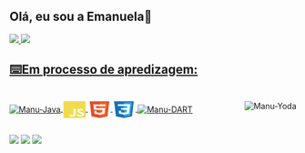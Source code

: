 ## Olá, eu sou a Emanuela👋

 <div>
  <a href="https://github.com/CardosoEmanuela">
  <img height="180cm" src="https://github-readme-stats.vercel.app/api?username=CardosoEmanuela&show_icons=true&theme=dark&include_all_commits=true&count_private=true"/>
   <img height="180cm" src="https://github-readme-stats.vercel.app/api/top-langs/?username=CardosoEmanuela&layout=compact&langs_count=16&theme=dark"/>
  </div>

  ## ⌨️Em processo de apredizagem:
  <div style="display: inline_block"><br>
  <img align="center" alt="Manu-Java" height="30" width="40" src="https://cdn.jsdelivr.net/gh/devicons/devicon/icons/java/java-original.svg">
  <img align="center" alt="Manu-Js" height="30" width="40" src="https://raw.githubusercontent.com/devicons/devicon/master/icons/javascript/javascript-plain.svg"> 
  <img align="center" alt="Manu-HTML" height="30" width="40" src="https://raw.githubusercontent.com/devicons/devicon/master/icons/html5/html5-original.svg">
  <img align="center" alt="Manu-CSS" height="30" width="40" src="https://raw.githubusercontent.com/devicons/devicon/master/icons/css3/css3-original.svg">
  <img align="center" alt="Manu-DART" height="30" width="40" src="https://cdn.jsdelivr.net/gh/devicons/devicon/icons/dart/dart-plain.svg">
  <img align="right" alt="Manu-Yoda" src="https://media.tenor.com/-Gm4BBfce-MAAAAj/babyyoda.gif">

</div>
  
  ##
 
<div> 
 
 <a href="https://discord.gg/sBFMVjYV" target="_blank"><img src="https://img.shields.io/badge/Discord-7289DA?style=for-the-badge&logo=discord&logoColor=white" target="_blank"></a> 
  <a href = "mailto:emanuelamendescardoso@gmail.com"><img src="https://img.shields.io/badge/-Gmail-%23333?style=for-the-badge&logo=gmail&logoColor=white" target="_blank"></a>
  <a href="https://www.linkedin.com/in/emanuelamendescardoso/" target="_blank"><img src="https://img.shields.io/badge/-LinkedIn-%230077B5?style=for-the-badge&logo=linkedin&logoColor=white" target="_blank"></a> 
  
</div>

